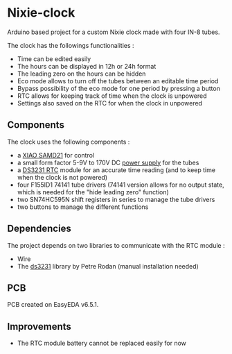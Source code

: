 # Nixie-clock



Arduino based project for a custom Nixie clock made with four IN-8 tubes.

The clock has the followings functionalities :

- Time can be edited easily
- The hours can be displayed in 12h or 24h format
- The leading zero on the hours can be hidden 
- Eco mode allows to turn off the tubes between an editable time period
- Bypass possibility of the eco mode for one period by pressing a button
- RTC allows for keeping track of time when the clock is unpowered
- Settings also saved on the RTC for when the clock in unpowered



## Components

The clock uses the following components :

- a [XIAO SAMD21](https://wiki.seeedstudio.com/Seeeduino-XIAO/) for control
- a small form factor 5-9V to 170V DC [power supply](https://fr.aliexpress.com/item/4000001969913.html?spm=a2g0o.order_list.0.0.17045e5bG34hkj&gatewayAdapt=glo2fra) for the tubes
- a [DS3231 RTC](https://www.amazon.fr/gp/product/B07WJSQ6M2/ref=ppx_yo_dt_b_asin_title_o01_s00?ie=UTF8&psc=1) module for an accurate time reading (and to keep time when the clock is not powered)
- four F155ID1 74141 tube drivers (74141 version allows for no output state, which is needed for the "hide leading zero" function)
- two SN74HC595N shift registers in series to manage the tube drivers
- two buttons to manage the different functions



## Dependencies

The project depends on two libraries to communicate with the RTC module :

- Wire
- The [ds3231](https://github.com/rodan/ds3231) library by Petre Rodan (manual installation needed)



## PCB

PCB created on EasyEDA v6.5.1.



## Improvements

- The RTC module battery cannot be replaced easily for now

